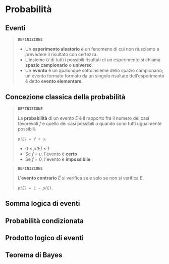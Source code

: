 # Probabilità

## Eventi

> **`DEFINIZIONE`**
> 
> - Un **esperimento aleatorio** è un fenomeno di cui non riusciamo a prevedere il risultato con certezza.
> - L'insieme *U* di tutti i possibili risultati di un esperimento si chiama **spazio campionario** o **universo**.
> - Un **evento** è un qualunque sottoinsieme dello spazio campionario; un evento formato formato da un singolo risultato dell'esperimento è detto **evento elementare**.

## Concezione classica della probabilità

> **`DEFINIZIONE`**
> 
> La **probabilità** di un evento *E* è il rapporto fra il numero dei casi favorevoli *f* e quello dei casi possibili *u* quando sono tutti ugualmente possibili.
> 
> <code><i>p(E)</i> = <i>f</i> &divide; <i>u</i></code>.
> 
> - 0 &le; *p(E)* &le; 1
> - Se *f* = *u*, l'evento è **certo**
> - Se *f* = 0, l'evento è **impossibile**

> **`DEFINIZIONE`**
> 
> L'**evento contrario** *&Emacr;* si verifica se e solo se non si verifica *E*.
> 
> <code><i>p(&Emacr;)</i> = 1 - <i>p(E)</i></code>.

## Somma logica di eventi

## Probabilità condizionata

## Prodotto logico di eventi

## Teorema di Bayes
